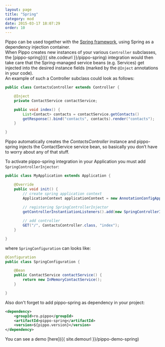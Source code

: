 ```yaml
---
layout: page
title: "Spring"
category: mod
date: 2015-03-17 18:07:29
order: 10
---
```


Pippo can be used together with the [Spring framework](http://projects.spring.io/spring-framework), using Spring as a dependency injection container.  
When Pippo creates new instances of your various `Controller` subclasses, the [pippo-spring]({{ site.codeurl }}/pippo-spring) integration would then take care that the Spring-managed service beans (e.g. Services) get injected into the desired instance fields (marked by the `@Inject` annotations in your code).  
An example of such a Controller subclass could look as follows:

```java
public class ContactsController extends Controller {

    @Inject
    private ContactService contactService;

    public void index() {
		List<Contact> contacts = contactService.getContacts()
        getResponse().bind("contacts", contacts).render("contacts");
    }

}
```

Pippo automatically creates the _ContactsController_ instance and pippo-spring injects the ContactService service bean, so basically you don’t have to worry about any of that stuff. 

To activate pippo-spring integration in your Application you must add `SpringControllerInjector`:

```java
public class MyApplication extends Application {

    @Override
    public void init() {
        // create spring application context
        ApplicationContext applicationContext = new AnnotationConfigApplicationContext(SpringConfiguration.class);
        
        // registering SpringControllerInjector
        getControllerInstantiationListeners().add(new SpringControllerInjector(applicationContext));

        // add controller
        GET("/", ContactsController.class, "index");        
    }

}
```

where `SpringConfiguration` can looks like:

```java
@Configuration
public class SpringConfiguration {

    @Bean
    public ContactService contactService() {
        return new InMemoryContactService();
    }

}
```

Also don't forget to add pippo-spring as dependency in your project:

```xml
<dependency>
    <groupId>ro.pippo</groupId>
    <artifactId>pippo-spring</artifactId>
    <version>${pippo.version}</version>
</dependency>
```

You can see a demo [here]({{ site.demourl }}/pippo-demo-spring)
